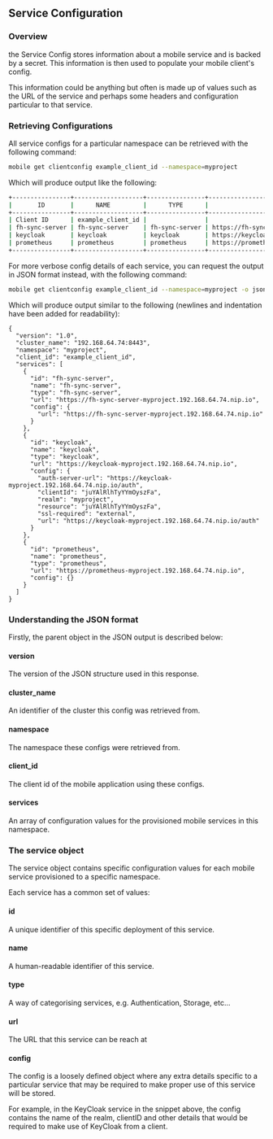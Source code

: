 ## Service Configuration

### Overview
the Service Config stores information about a mobile service and is backed by a secret. This information is then used to populate your mobile client's config.

This information could be anything but often is made up of values such as the URL of the service and perhaps some headers and configuration particular to that service.

### Retrieving Configurations
All service configs for a particular namespace can be retrieved with the following command:
```sh
mobile get clientconfig example_client_id --namespace=myproject
```

Which will produce output like the following:
```sh
+----------------+-------------------+----------------+-------------------------------------------------------+
|       ID       |      NAME         |      TYPE      |                          URL                          |
+----------------+-------------------+----------------+-------------------------------------------------------+
| Client ID      | example_client_id |                |                                                       |
| fh-sync-server | fh-sync-server    | fh-sync-server | https://fh-sync-server-myproject.192.168.64.74.nip.io |
| keycloak       | keycloak          | keycloak       | https://keycloak-myproject.192.168.64.74.nip.io       |
| prometheus     | prometheus        | prometheus     | https://prometheus-myproject.192.168.64.74.nip.io     |
+----------------+-------------------+----------------+-------------------------------------------------------+
```

For more verbose config details of each service, you can request the output in JSON format instead, with the following command:
```sh
mobile get clientconfig example_client_id --namespace=myproject -o json
```

Which will produce output similar to the following (newlines and indentation have been added for readability):
```
{
  "version": "1.0",
  "cluster_name": "192.168.64.74:8443",
  "namespace": "myproject",
  "client_id": "example_client_id",
  "services": [
    {
      "id": "fh-sync-server",
      "name": "fh-sync-server",
      "type": "fh-sync-server",
      "url": "https://fh-sync-server-myproject.192.168.64.74.nip.io",
      "config": {
        "url": "https://fh-sync-server-myproject.192.168.64.74.nip.io"
      }
    },
    {
      "id": "keycloak",
      "name": "keycloak",
      "type": "keycloak",
      "url": "https://keycloak-myproject.192.168.64.74.nip.io",
      "config": {
        "auth-server-url": "https://keycloak-myproject.192.168.64.74.nip.io/auth",
        "clientId": "juYAlRlhTyYYmOyszFa",
        "realm": "myproject",
        "resource": "juYAlRlhTyYYmOyszFa",
        "ssl-required": "external",
        "url": "https://keycloak-myproject.192.168.64.74.nip.io/auth"
      }
    },
    {
      "id": "prometheus",
      "name": "prometheus",
      "type": "prometheus",
      "url": "https://prometheus-myproject.192.168.64.74.nip.io",
      "config": {}
    }
  ]
}
```

### Understanding the JSON format
Firstly, the parent object in the JSON output is described below:

#### version
The version of the JSON structure used in this response.

#### cluster_name
An identifier of the cluster this config was retrieved from.

#### namespace
The namespace these configs were retrieved from.

#### client_id
The client id of the mobile application using these configs.

#### services
An array of configuration values for the provisioned mobile services in this namespace.

### The service object
The service object contains specific configuration values for each mobile service provisioned to a specific namespace.

Each service has a common set of values:
#### id
A unique identifier of this specific deployment of this service.

#### name
A human-readable identifier of this service.

#### type
A way of categorising services, e.g. Authentication, Storage, etc...

#### url
The URL that this service can be reach at

#### config
The config is a loosely defined object where any extra details specific to a particular service that may be required to make proper use of this service will be stored.

For example, in the KeyCloak service in the snippet above, the config contains the name of the realm, clientID and other details that would be required to make use of KeyCloak from a client.